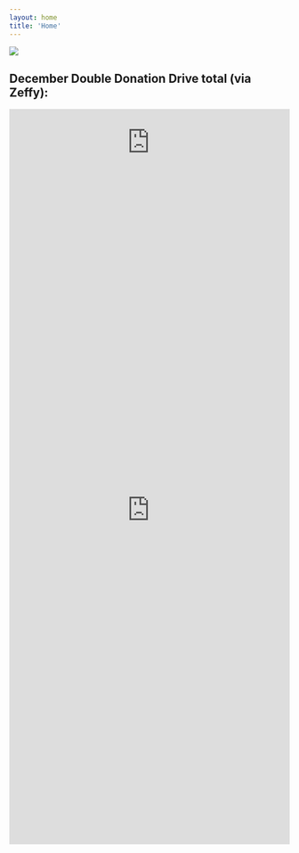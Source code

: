 ```yaml
---
layout: home
title: 'Home'
---
```


<!-- 11/19/24: Previous header image temporarily replaced -->
<!-- <a href="/images/Skatepark photo.PNG"><img src="/images/Skatepark photo_trimmed.png" /></a> -->

<a href="/images/467575075_122126307344509782_5443559751592971204_n.jpg"><img src="/images/467575075_122126307344509782_5443559751592971204_n.jpg" /></a>
<h2>December Double Donation Drive total (via Zeffy):</h2>
<div style="position:relative;overflow:hidden;width:100%;padding-top:120px;"><iframe title='Donation form powered by Zeffy' style='position: absolute; border: 0; top:0;left:0;bottom:0;right:0;width:100%;height:120px' src='https://www.zeffy.com/embed/thermometer/d6b2efa3-13b7-4ace-b0a2-25efe10eeef8'  allowTransparency="true"></iframe></div>
<div style="position:relative;overflow:hidden;height:1200px;width:100%;"><iframe title='Donation form powered by Zeffy' style='position: absolute; border: 0; top:0;left:0;bottom:0;right:0;width:100%;height:100%' src='https://www.zeffy.com/embed/donation-form/d6b2efa3-13b7-4ace-b0a2-25efe10eeef8' allowpaymentrequest allowTransparency="true"></iframe></div>
